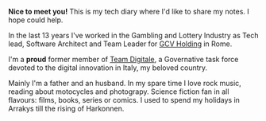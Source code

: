 **Nice to meet you!**
This is my tech diary where I'd like to share my notes.
I hope could help.

In the last 13 years I've worked in the Gambling and Lottery Industry as Tech lead, Software Architect and Team Leader for [GCV Holding](https://gvc-plc.com/) in Rome.

I'm a **proud** former member of [Team Digitale](https://teamdigitale.governo.it/en/), a Governative task force devoted to the digital innovation in Italy, my beloved country. 

Mainly I'm a father and an husband. In my spare time I love rock music, reading about motocycles and photograpy.
Science fiction fan in all flavours: films, books, series or comics.
I used to spend my holidays in Arrakys till the rising of Harkonnen.

